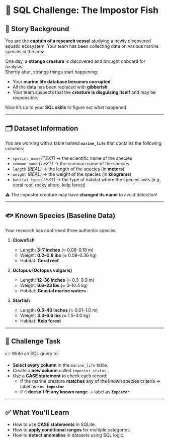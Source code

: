 # 🐠 SQL Challenge: The Impostor Fish  

## 📖 Story Background  
You are the **captain of a research vessel** studying a newly discovered aquatic ecosystem. Your team has been collecting data on various marine species in the area.  

One day, a **strange creature** is discovered and brought onboard for analysis.  
Shortly after, strange things start happening:  

- Your **marine life database becomes corrupted**.  
- All the data has been replaced with **gibberish**.  
- Your team suspects that the **creature is disguising itself** and may be responsible.  

Now it’s up to your **SQL skills** to figure out what happened.  

---

## 🗂 Dataset Information  
You are working with a table named **`marine_life`** that contains the following columns:  

- `species_name` *(TEXT)* → the scientific name of the species  
- `common_name` *(TEXT)* → the common name of the species  
- `length` *(REAL)* → the length of the species (in **meters**)  
- `weight` *(REAL)* → the weight of the species (in **kilograms**)  
- `habitat_type` *(TEXT)* → the type of habitat where the species lives (e.g. coral reef, rocky shore, kelp forest)  

⚠️ The impostor creature may have **changed its name** to avoid detection!  

---

## 🐟 Known Species (Baseline Data)  
Your research has confirmed three authentic species:  

1. **Clownfish**  
   - Length: **3–7 inches** (≈ 0.08–0.18 m)  
   - Weight: **0.2–0.8 lbs** (≈ 0.09–0.36 kg)  
   - Habitat: **Coral reef**  

2. **Octopus (Octopus vulgaris)**  
   - Length: **12–36 inches** (≈ 0.3–0.9 m)  
   - Weight: **6.6–23 lbs** (≈ 3–10.4 kg)  
   - Habitat: **Coastal marine waters**  

3. **Starfish**  
   - Length: **0.5–40 inches** (≈ 0.01–1.0 m)  
   - Weight: **3.3–6.6 lbs** (≈ 1.5–3.0 kg)  
   - Habitat: **Kelp forest**  

---

## 🎯 Challenge Task  
👉 Write an SQL query to:  

- **Select every column** in the `marine_life` table.  
- Create a **new column** called `impostor_status`.  
- Use a **CASE statement** to check each record:  
  - If the marine creature **matches** any of the known species criteria → label as **`not impostor`**  
  - If it **doesn’t fit any known range** → label as **`impostor`**  

---

## ✅ What You’ll Learn

- How to use **CASE statements** in SQLite.
- How to **apply conditional ranges** for multiple categories.
- How to **detect anomalies** in datasets using SQL logic.